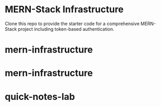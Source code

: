 # MERN-Stack Infrastructure

Clone this repo to provide the starter code for a comprehensive MERN-Stack project including token-based authentication.
# mern-infrastructure
# mern-infrastructure
# quick-notes-lab
